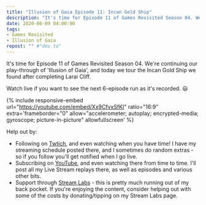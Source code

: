 ```yaml
---
title: "Illusion of Gaia Episode 11: Incan Gold Ship"
description: "It's time for Episode 11 of Games Revisited Season 04. We're continuing our play-through of 'Illusion of Gaia', and today we tour the Incan Gold Ship we found after completing Larai Cliff."
date: 2020-06-09 04:00:00
tags:
- Games Revisited
- Illusion of Gaia
repost: "" #"dev.to"
---
```


It's time for Episode 11 of Games Revisited Season 04. We're continuing our play-through of 'Illusion of Gaia', and today we tour the Incan Gold Ship we found after completing Larai Cliff.

Watch live if you want to see the next 6-episode run as it's recorded. :smiley:
<!--more-->

{% include responsive-embed url="https://youtube.com/embed/Xx9CfvxSfKI" ratio="16:9" extra='frameborder="0" allow="accelerometer; autoplay; encrypted-media; gyroscope; picture-in-picture" allowfullscreen' %}

Help out by:
 * Following on [Twtich](https://twitch.tv/AnonJr_Live), and even watching when you have time! I have my streaming schedule posted there, and I sometimes do random extras - so if you follow you'll get notified when I go live.
 * Subscribing on [YouTube](http://www.youtube.com/channel/UCXafqhKHbkSUIrq0LAuu0tw), and even watching there from time to time. I'll post all my Live Stream replays there, as well as episodes and various other bits.
 * Support through [Stream Labs](https://streamlabs.com/anonjr_live) - this is pretty much running out of my back pocket. If you're enjoying the content, consider helping out with some of the costs by donating/tipping on my Stream Labs page.